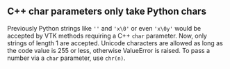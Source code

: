 ## C++ char parameters only take Python chars

Previously Python strings like `''` and `'x\0'` or even `'x\0y'` would be
accepted by VTK methods requiring a C++ `char` parameter.  Now, only strings
of length 1 are accepted.  Unicode characters are allowed as long as the
code value is 255 or less, otherwise ValueError is raised.  To pass a number
via a `char` parameter, use `chr(n)`.
